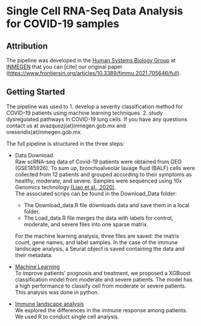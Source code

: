 # Single Cell RNA-Seq Data Analysis for COVID-19 samples

## Attribution
The pipeline was developed in the [Human Systems Biology Group](https://resendislab.github.io/) at [INMEGEN](https://www.inmegen.gob.mx/) that you can [cite] our original paper (https://www.frontiersin.org/articles/10.3389/fimmu.2021.705646/full).

## Getting Started
The pipeline was used to 1. develop a severity classification method for COVID-19 patients using machine learning techniques. 2. study dysregulated pathways in COVID-19 lung cells. If you have any questions contact us at avazquezj(at)inmegen.gob.mx and oresendis(at)inmegen.gob.mx.

The full pipeline is structured in the three steps:

* Data Download\
Raw scRNA-seq data of Covid-19 patients were obtained from GEO (GSE145926). To sum up, bronchoalveolar lavage fluid (BALF) cells were collected from 12 patients and grouped according to their symptoms as healthy, moderate, and severe. Samples were sequenced using 10x Genomics technology [(Liao et al., 2020)](https://www.nature.com/articles/s41591-020-0901-9).\
The associated scrips can be found in the Download_Data folder:
    - The Download_data.R file downloads data and save them in a local folder.    
    - The Load_data.R file merges the data with labels for control, moderate, and severe files into one sparse matrix.
    
    For the machine learning analysis, three files are saved: the matrix count, gene names, and label samples. In the case of the immune landscape analysis, a Seurat object is saved containing the data and their metadata.

* [Machine Learning](Machine_Learning/)\
To improve patients' prognosis and treatment, we proposed a XGBoost classification model from moderate and severe patients. The model has a high performance to classify cell from moderate or severe patients. This analysis was done in python.


* [Immune landscape analysis](Immune_Landscape/README.md)\
We explored the differences in the immune response among patients. We used R to conduct single cell analysis.
